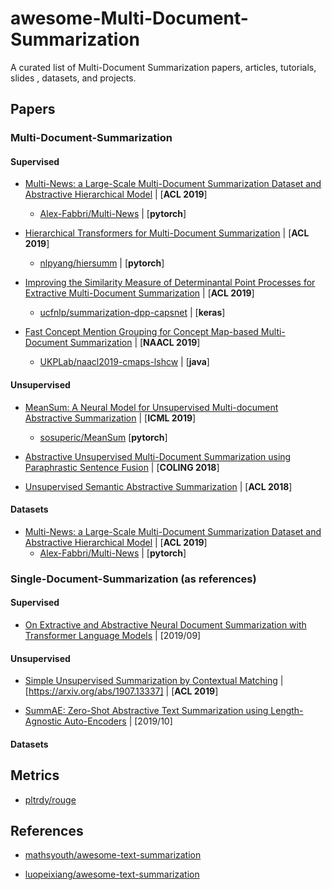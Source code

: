 # awesome-Multi-Document-Summarization
A curated list of Multi-Document Summarization papers, articles, tutorials, slides , datasets, and projects.

## Papers
### Multi-Document-Summarization
#### Supervised
- [Multi-News: a Large-Scale Multi-Document Summarization Dataset and Abstractive Hierarchical Model](https://arxiv.org/abs/1906.01749) | [**ACL 2019**]
  + [Alex-Fabbri/Multi-News](https://github.com/Alex-Fabbri/Multi-News) | [**pytorch**]

- [Hierarchical Transformers for Multi-Document Summarization](https://arxiv.org/abs/1905.13164) | [**ACL 2019**]
  + [nlpyang/hiersumm](https://github.com/nlpyang/hiersumm) | [**pytorch**]

- [Improving the Similarity Measure of Determinantal Point Processes for Extractive Multi-Document Summarization](https://arxiv.org/abs/1906.00072) | [**ACL 2019**]
  + [ucfnlp/summarization-dpp-capsnet](https://github.com/ucfnlp/summarization-dpp-capsnet) | [**keras**]

- [Fast Concept Mention Grouping for Concept Map-based Multi-Document Summarization](https://www.aclweb.org/anthology/N19-1074/) | [**NAACL 2019**]
  + [UKPLab/naacl2019-cmaps-lshcw](https://github.com/UKPLab/naacl2019-cmaps-lshcw) | [**java**]

#### Unsupervised
- [MeanSum: A Neural Model for Unsupervised Multi-document Abstractive Summarization](https://arxiv.org/abs/1810.05739)  | [**ICML 2019**]
  + [sosuperic/MeanSum](https://github.com/sosuperic/MeanSum) [**pytorch**]

- [Abstractive Unsupervised Multi-Document Summarization using Paraphrastic Sentence Fusion](https://www.aclweb.org/anthology/C18-1102/) | [**COLING 2018**]

- [Unsupervised Semantic Abstractive Summarization](https://aclweb.org/anthology/P18-3011/) | [**ACL 2018**]

#### Datasets
- [Multi-News: a Large-Scale Multi-Document Summarization Dataset and Abstractive Hierarchical Model](https://arxiv.org/abs/1906.01749) | [**ACL 2019**]
  + [Alex-Fabbri/Multi-News](https://github.com/Alex-Fabbri/Multi-News) | [**pytorch**]

### Single-Document-Summarization (as references)
#### Supervised
- [On Extractive and Abstractive Neural Document Summarization with Transformer Language Models](https://arxiv.org/abs/1909.03186) | [2019/09]

#### Unsupervised
- [Simple Unsupervised Summarization by Contextual Matching](https://arxiv.org/abs/1907.13337) | [https://arxiv.org/abs/1907.13337] | [**ACL 2019**]

- [SummAE: Zero-Shot Abstractive Text Summarization using Length-Agnostic Auto-Encoders](https://arxiv.org/abs/1910.00998) | [2019/10]

#### Datasets

## Metrics
 + [pltrdy/rouge](https://github.com/pltrdy/rouge)
 
 ## References
 - [mathsyouth/awesome-text-summarization](https://github.com/mathsyouth/awesome-text-summarization)
 
 - [luopeixiang/awesome-text-summarization](https://github.com/luopeixiang/awesome-text-summarization)
